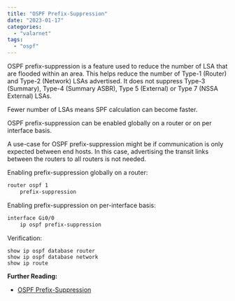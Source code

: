 ```yaml
---
title: "OSPF Prefix-Suppression"
date: "2023-01-17"
categories: 
  - "valarnet"
tags: 
  - "ospf"
---
```


OSPF prefix-suppression is a feature used to reduce the number of LSA that are flooded within an area. This helps reduce the number of Type-1 (Router) and Type-2 (Network) LSAs advertised. It does not suppress Type-3 (Summary), Type-4 (Summary ASBR), Type 5  (External) or Type 7 (NSSA External) LSAs.

Fewer number of LSAs means SPF calculation can become faster. 

OSPF prefix-suppression can be enabled globally on a router or on per interface basis.

A use-case for OSPF prefix-suppression might be if communication is only expected between end hosts. In this case, advertising the transit links between the routers to all routers is not needed.

Enabling prefix-suppression globally on a router:
```md
router ospf 1
	prefix-suppression
```

Enabling prefix-suppression on per-interface basis:
```md
interface Gi0/0
	ip ospf prefix-suppression
```

Verification:
```
show ip ospf database router
show ip ospf database network
show ip route
```

**Further Reading:**

- [OSPF Prefix-Suppression](https://www.cisco.com/c/en/us/support/docs/ip/open-shortest-path-first-ospf/213404-open-shortest-path-first-prefix-suppress.html)